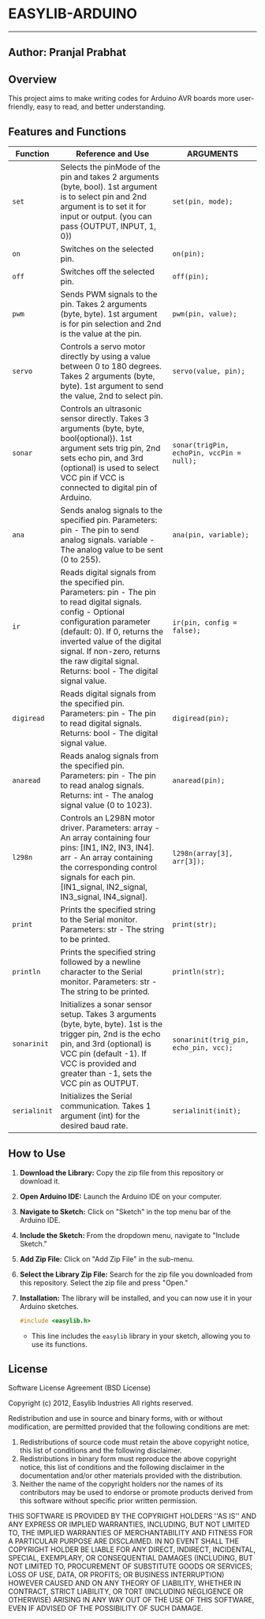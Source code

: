 # EASYLIB-ARDUINO

---
Author: Pranjal Prabhat
---

## Overview
This project aims to make writing codes for Arduino AVR boards more user-friendly, easy to read, and better understanding.

## Features and Functions

| Function | Reference and Use                                                                                              | ARGUMENTS                  |
|----------|------------------------------------------------------------------------------------------------------------------|--------------------------|
| `set`    | Selects the pinMode of the pin and takes 2 arguments (byte, bool). 1st argument is to select pin and 2nd argument is to set it for input or output. (you can pass {OUTPUT, INPUT, 1, 0}) | `set(pin, mode);`        |
| `on`     | Switches on the selected pin.                                                                                   | `on(pin);`               |
| `off`    | Switches off the selected pin.                                                                                  | `off(pin);`              |
| `pwm`    | Sends PWM signals to the pin. Takes 2 arguments (byte, byte). 1st argument is for pin selection and 2nd is the value at the pin. | `pwm(pin, value);`       |
| `servo`  | Controls a servo motor directly by using a value between 0 to 180 degrees. Takes 2 arguments (byte, byte). 1st argument to send the value, 2nd to select pin. | `servo(value, pin);`     |
| `sonar`  | Controls an ultrasonic sensor directly. Takes 3 arguments (byte, byte, bool{optional}). 1st argument sets trig pin, 2nd sets echo pin, and 3rd (optional) is used to select VCC pin if VCC is connected to digital pin of Arduino. | `sonar(trigPin, echoPin, vccPin = null);`           |
| `ana`    | Sends analog signals to the specified pin. Parameters: pin - The pin to send analog signals. variable - The analog value to be sent (0 to 255). | `ana(pin, variable);`    |
| `ir`     | Reads digital signals from the specified pin. Parameters: pin - The pin to read digital signals. config - Optional configuration parameter (default: 0). If 0, returns the inverted value of the digital signal. If non-zero, returns the raw digital signal. Returns: bool - The digital signal value. | `ir(pin, config = false);` |
| `digiread` | Reads digital signals from the specified pin. Parameters: pin - The pin to read digital signals. Returns: bool - The digital signal value. | `digiread(pin);`         |
| `anaread`  | Reads analog signals from the specified pin. Parameters: pin - The pin to read analog signals. Returns: int - The analog signal value (0 to 1023). | `anaread(pin);`          |
| `l298n`   | Controls an L298N motor driver. Parameters: array - An array containing four pins: [IN1, IN2, IN3, IN4]. arr - An array containing the corresponding control signals for each pin. [IN1_signal, IN2_signal, IN3_signal, IN4_signal]. | `l298n(array[3], arr[3]);` |
| `print`    | Prints the specified string to the Serial monitor. Parameters: str - The string to be printed. | `print(str);`                  |
| `println`  | Prints the specified string followed by a newline character to the Serial monitor. Parameters: str - The string to be printed. | `println(str);`                |
| `sonarinit`   | Initializes a sonar sensor setup. Takes 3 arguments (byte, byte, byte). 1st is the trigger pin, 2nd is the echo pin, and 3rd (optional) is VCC pin (default -1). If VCC is provided and greater than -1, sets the VCC pin as OUTPUT. | `sonarinit(trig_pin, echo_pin, vcc);`|
| `serialinit`  | Initializes the Serial communication. Takes 1 argument (int) for the desired baud rate. | `serialinit(init);`|


## How to Use
1. **Download the Library:**
   Copy the zip file from this repository or download it.

2. **Open Arduino IDE:**
   Launch the Arduino IDE on your computer.

3. **Navigate to Sketch:**
   Click on "Sketch" in the top menu bar of the Arduino IDE.

4. **Include the Sketch:**
   From the dropdown menu, navigate to "Include Sketch."

5. **Add Zip File:**
   Click on "Add Zip File" in the sub-menu.

6. **Select the Library Zip File:**
   Search for the zip file you downloaded from this repository.
   Select the zip file and press "Open."

7. **Installation:**
   The library will be installed, and you can now use it in your Arduino sketches.


     ```cpp
     #include <easylib.h>
     ```
   - This line includes the `easylib` library in your sketch, allowing you to use its functions.

## License
Software License Agreement (BSD License)

Copyright (c) 2012, Easylib Industries
All rights reserved.

Redistribution and use in source and binary forms, with or without
modification, are permitted provided that the following conditions are met:
1. Redistributions of source code must retain the above copyright
notice, this list of conditions and the following disclaimer.
2. Redistributions in binary form must reproduce the above copyright
notice, this list of conditions and the following disclaimer in the
documentation and/or other materials provided with the distribution.
3. Neither the name of the copyright holders nor the
names of its contributors may be used to endorse or promote products
derived from this software without specific prior written permission.

THIS SOFTWARE IS PROVIDED BY THE COPYRIGHT HOLDERS ''AS IS'' AND ANY
EXPRESS OR IMPLIED WARRANTIES, INCLUDING, BUT NOT LIMITED TO, THE IMPLIED
WARRANTIES OF MERCHANTABILITY AND FITNESS FOR A PARTICULAR PURPOSE ARE
DISCLAIMED. IN NO EVENT SHALL THE COPYRIGHT HOLDER BE LIABLE FOR ANY
DIRECT, INDIRECT, INCIDENTAL, SPECIAL, EXEMPLARY, OR CONSEQUENTIAL DAMAGES
(INCLUDING, BUT NOT LIMITED TO, PROCUREMENT OF SUBSTITUTE GOODS OR SERVICES;
LOSS OF USE, DATA, OR PROFITS; OR BUSINESS INTERRUPTION) HOWEVER CAUSED AND
ON ANY THEORY OF LIABILITY, WHETHER IN CONTRACT, STRICT LIABILITY, OR TORT
(INCLUDING NEGLIGENCE OR OTHERWISE) ARISING IN ANY WAY OUT OF THE USE OF THIS
SOFTWARE, EVEN IF ADVISED OF THE POSSIBILITY OF SUCH DAMAGE.
